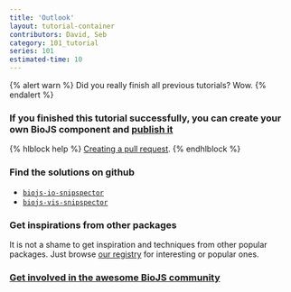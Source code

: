 ```yaml
---
title: 'Outlook'
layout: tutorial-container
contributors: David, Seb
category: 101_tutorial
series: 101
estimated-time: 10 
---
```


{% alert warn %}
Did you really finish all previous tutorials? Wow.
{% endalert %}


### If you finished this tutorial successfully, you can create your own BioJS component and [publish it](05_publish_it.html)

{% hlblock help %}
[Creating a pull request](https://help.github.com/articles/creating-a-pull-request).
{% endhlblock %}

### Find the solutions on github

* [`biojs-io-snipspector`](https://github.com/biojs/biojs-io-snipspector)
* [`biojs-vis-snipspector`](https://github.com/biojs/biojs-vis-snipspector)

### Get inspirations from other packages

It is not a shame to get inspiration and techniques from other popular packages.
Just browse [our registry](http://biojs.io) for interesting or popular ones.

### [Get involved in the awesome BioJS community](http://biojs.net/get_involved.html)
